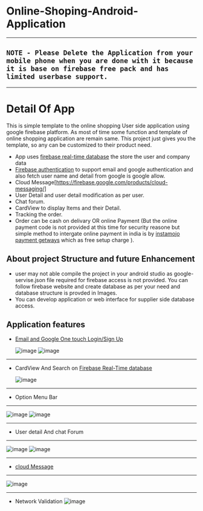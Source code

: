# Online-Shoping-Android-Application

***
## `NOTE - Please Delete the Application from your mobile phone when you are done with it because it is base on firebase free pack and has limited userbase support.` 

***
# Detail Of App
  This is simple template to the online shopping User side application using google firebase platform. As most of time some function and template of online shopping application are remain same. This project just gives you the template, so any can be customized to their product need.
  * App uses [firebase real-time database](https://firebase.google.com/products/realtime-database/) the store the user and company data
  * [Firebase authentication](https://firebase.google.com/products/realtime-database/) to support email and google authentication and also fetch user name and detail from google is google allow.
  * Cloud Message[https://firebase.google.com/products/cloud-messaging/]
  * User Detail and user detail modification as per user.
  * Chat forum.
  * CardView to display Items and their Detail.
  * Tracking the order.
  * Order can be cash on delivary OR online Payment (But the online payment code is not provided at this time for security reasone but simple method to intergate online payment in india is by [instamojo payment getways](https://docs.instamojo.com/v1.1/page/devsupport-ai-android-integration) which as free setup charge ).
## About project Structure and future Enhancement
   * user may not able compile the project in your android studio as google-servise.json file required for firebase access is not provided. You can follow firebase website and create database as per your need and database structure is provded in Images.
   * You can develop application or web interface for supplier side database access.
  
## Application features
 * [Email and Google One touch Login/Sign Up](https://firebase.google.com/products/auth/)

      ![image](https://github.com/param087/Online-Shopping-Android-Application/blob/master/Images/App/1%20(Small)%20(Mobile).png)
      ![image](https://github.com/param087/Online-Shopping-Android-Application/blob/master/Images/App/2%20(Small)%20(Mobile).png)
***
 * CardView And Search on [Firebase Real-Time database](https://firebase.google.com/products/realtime-database/)

      ![image](https://github.com/param087/Online-Shopping-Android-Application/blob/master/Images/App/4%20(Small)%20(Mobile).png)
***
 * Option Menu Bar
***
  ![image](https://github.com/param087/Online-Shopping-Android-Application/blob/master/Images/App/7%20(Small)%20(Mobile).png)
  ![image](https://github.com/param087/Online-Shopping-Android-Application/blob/master/Images/App/8%20(Small)%20(Mobile).png)
***
 * User detail And chat Forum
***
  ![image](https://github.com/param087/Online-Shopping-Android-Application/blob/master/Images/App/10%20(Small)%20(Mobile).png)
  ![image](https://github.com/param087/Online-Shopping-Android-Application/blob/master/Images/App/11%20(Small)%20(Mobile).png)
***
 * [cloud Message](https://firebase.google.com/products/cloud-messaging/)
***
  ![image](https://github.com/param087/Online-Shopping-Android-Application/blob/master/Images/App/15%20(Small)%20(Mobile).png)
***
 * Network Validation
  ![image](https://github.com/param087/Online-Shopping-Android-Application/blob/master/Images/App/13%20(Small)%20(Mobile).png)



